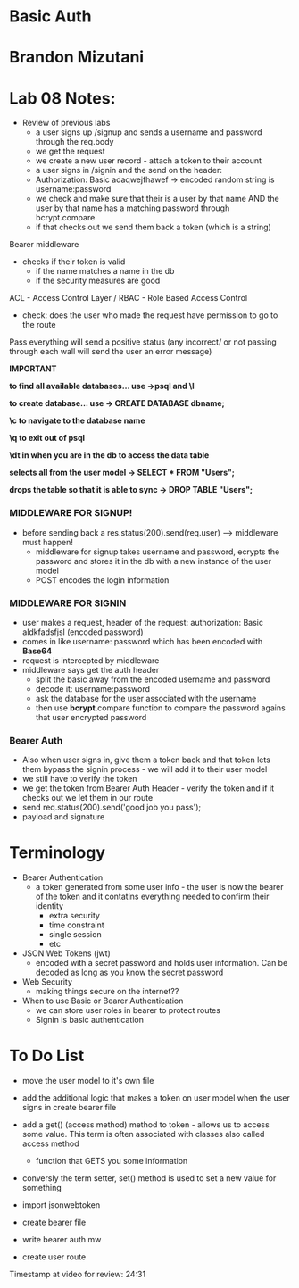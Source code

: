 # Basic Auth

# Brandon Mizutani

# Lab 08 Notes:

- Review of previous labs
  - a user signs up /signup and sends a username and password through the req.body
  - we get the request 
  - we create a new user record - attach a token to their account 
  - a user signs in /signin and the send on the header:
  - Authorization: Basic adaqwejfhawef -> encoded random string is username:password
  - we check and make sure that their is a user by that name AND the user by that name has a matching password through bcrypt.compare
  - if that checks out we send them back a token (which is a string)

Bearer middleware
  - checks if their token is valid
    - if the name matches a name in the db
    - if the security measures are good

ACL - Access Control Layer / RBAC - Role Based Access Control
- check: does the user who made the request have permission to go to the route

Pass everything will send a positive status (any incorrect/ or not passing through each wall will send the user an error message)

**IMPORTANT** 

**to find all available databases... use ->psql and \l**

**to create database... use -> CREATE DATABASE dbname;**

**\c to navigate to the database name**

**\q to exit out of psql**

**\dt in when you are in the db to access the data table**

**selects all from the user model -> SELECT * FROM "Users";**

**drops the table so that it is able to sync -> DROP TABLE "Users";**

### MIDDLEWARE FOR **SIGNUP!**

- before sending back a res.status(200).send(req.user) --> middleware must happen!
  - middleware for signup takes username and password, ecrypts the password and stores it in the db with a new instance of the user model
  - POST encodes the login information

### MIDDLEWARE FOR **SIGNIN**

- user makes a request, header of the request: authorization: Basic aldkfadsfjsl (encoded password)
- comes in like username: password which has been encoded with **Base64**
- request is intercepted by middleware
- middleware says get the auth header
  - split the basic away from the encoded username and password
  - decode it: username:password
  - ask the database for the user associated with the username
  - then use **bcrypt**.compare function to compare the password agains that user encrypted password

### Bearer Auth

- Also when user signs in, give them a token back and that token lets them bypass the signin process - we will add it to their user model
- we still have to verify the token
- we get the token from Bearer Auth Header - verify the token and if it checks out we let them in our route
- send req.status(200).send('good job you pass');
- payload and signature

# Terminology

- Bearer Authentication
  - a token generated from some user info - the user is now the bearer of the token and it contatins everything needed to confirm their identity
    - extra security
    - time constraint
    - single session
    - etc
- JSON Web Tokens (jwt)
  - encoded with a secret password and holds user information. Can be decoded as long as you know the secret password
- Web Security
  - making things secure on the internet??
- When to use Basic or Bearer Authentication
  - we can store user roles in bearer to protect routes
  - Signin is basic authentication

# To Do List

- move the user model to it's own file
- add the additional logic that makes a token on user model when the user signs in create bearer file

- add a get() (access method) method to token - allows us to access some value. This term is often associated with classes also called access method
  - function that GETS you some information
- conversly the term setter, set() method is used to set a new value for something
- import jsonwebtoken
  
- create bearer file
- write bearer auth mw
- create user route


Timestamp at video for review: 24:31